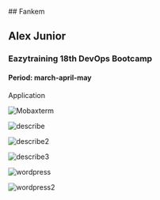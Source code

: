 #﻿# Fankem
## Alex Junior
### Eazytraining 18th DevOps Bootcamp
#### Period: march-april-may
Application



![Mobaxterm](https://github.com/alexzaza17/mini-projet-kubernetes/assets/159175882/852ee5ae-1d9d-480d-b2a6-e27a5fa4831b)

![describe](https://github.com/alexzaza17/mini-projet-kubernetes/assets/159175882/8e45bfb2-12d5-41a9-a84f-2366f96f2a45)

![describe2](https://github.com/alexzaza17/mini-projet-kubernetes/assets/159175882/5f95d2f0-e6e7-4ec2-86f2-5473faadfa99)

![describe3](https://github.com/alexzaza17/mini-projet-kubernetes/assets/159175882/b302ce57-2daf-4211-a5e4-a4d703721c53)

![wordpress](https://github.com/alexzaza17/mini-projet-kubernetes/assets/159175882/f545a104-6a6b-4f2d-b868-21e1245a12a3)

![wordpress2](https://github.com/alexzaza17/mini-projet-kubernetes/assets/159175882/df0bd726-1664-428f-95e7-5ee45b48ce5e)

